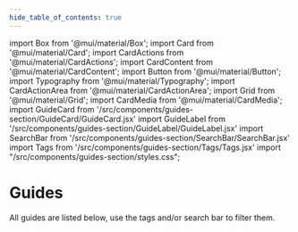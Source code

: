 ```yaml
---
hide_table_of_contents: true
---
```


import Box from '@mui/material/Box';
import Card from '@mui/material/Card';
import CardActions from '@mui/material/CardActions';
import CardContent from '@mui/material/CardContent';
import Button from '@mui/material/Button';
import Typography from '@mui/material/Typography';
import CardActionArea from '@mui/material/CardActionArea';
import Grid from '@mui/material/Grid';
import CardMedia from '@mui/material/CardMedia';
import GuideCard from '/src/components/guides-section/GuideCard/GuideCard.jsx'
import GuideLabel from '/src/components/guides-section/GuideLabel/GuideLabel.jsx'
import SearchBar from '/src/components/guides-section/SearchBar/SearchBar.jsx'
import Tags from '/src/components/guides-section/Tags/Tags.jsx'
import "/src/components/guides-section/styles.css";

# Guides

All guides are listed below, use the tags and/or search bar to filter them.

<Tags />
<br/>
<SearchBar />
<br/><br/>

<div className="guide-cards-container">
<GuideCard tags={["AWS", "Actions"]} logos={["AWS"]} title="Create cloud resources using IaC" description="blah blah blah"/>
<GuideCard tags={["AWS", "Actions"]} logos={["Github", "AWS"]} />
<GuideCard tags={["AWS", "Actions"]} logos={["Github", "AWS"]} />
<GuideCard tags={["AWS", "Actions"]} logos={["Github", "AWS"]} />
</div>
<!-- <Grid container spacing={2} rowSpacing={2}>
<Grid item item xs={12} sm={6} md={4}>
<GuideCard tags={["AWS", "Actions"]} logos={["Github", "AWS"]} />
</Grid>
<Grid item item xs={12} sm={6} md={4}>
<GuideCard tags={["AWS", "Actions"]} logos={["Github", "AWS"]} />
</Grid>
<Grid item item xs={12} sm={6} md={4}>
<GuideCard tags={["AWS", "Actions"]} logos={["Github", "AWS"]} />
</Grid>
<Grid item item xs={12} sm={6} md={4}>
<GuideCard tags={["AWS", "Actions"]} logos={["Github", "AWS"]} />
</Grid>
<Grid item item xs={12} sm={6} md={4}>
<GuideCard tags={["AWS", "Actions"]} logos={["Github", "AWS"]} />
</Grid>
<Grid item item xs={12} sm={6} md={4}>
<GuideCard tags={["AWS", "Actions"]} logos={["Github", "AWS"]} />
</Grid>
<Grid item item xs={12} sm={6} md={4}>
<GuideCard tags={["AWS", "Actions"]} logos={["Github", "AWS"]} />
</Grid>
<Grid item item xs={12} sm={6} md={4}>
<GuideCard tags={["AWS", "Actions"]} logos={["Github", "AWS"]} />
</Grid>
</Grid> -->

